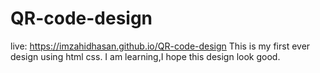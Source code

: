 # QR-code-design
live:  https://imzahidhasan.github.io/QR-code-design
This is my first ever design using html css.
I am learning,I hope this design look good.
